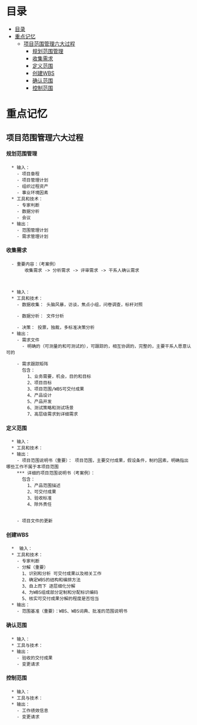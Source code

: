 # 目录
- [目录](#目录)
- [重点记忆](#重点记忆)
  - [项目范围管理六大过程](#项目范围管理六大过程)
      - [规划范围管理    ](#规划范围管理----)
      - [收集需求 ](#收集需求-)
      - [定义范围 ](#定义范围-)
      - [创建WBS](#创建wbs)
      - [确认范围](#确认范围)
      - [控制范围](#控制范围)


# 重点记忆
## 项目范围管理六大过程 
#### 规划范围管理    <a id='规划范围管理'></a>

      * 输入：
        - 项目章程
        - 项目管理计划
        - 组织过程资产
        - 事业环境因素
      * 工具和技术：
        - 专家判断
        - 数据分析
        - 会议
      * 输出：
        - 范围管理计划
        - 需求管理计划
#### 收集需求 <a id='sj'></a>
      - 重要内容：（考案例）
           收集需求 -> 分析需求 -> 评审需求 -> 干系人确认需求


      
      * 输入：
      * 工具和技术：
        - 数据收集： 头脑风暴，访谈，焦点小组，问卷调查，标杆对照

        - 数据分析： 文件分析

        - 决策： 投票，独裁，多标准决策分析
      * 输出：
        - 需求文件
          - 明确的（可测量的和可测试的），可跟踪的，相互协调的，完整的，主要干系人愿意认可的

        - 需求跟踪矩阵
          包含： 
            1、业务需要，机会，目的和目标
            2、项目目标
            3、项目范围/WBS可交付成果
            4、产品设计
            5、产品开发
            6、测试策略和测试场景
            7、高层级需求到详细需求
#### 定义范围 <a id='dy'></a>
      * 输入：
      * 工具和技术：
      * 输出：
        - 项目范围说明书（重要）： 项目范围，主要交付成果，假设条件，制约因素，明确指出哪些工作不属于本项目范围
        *** 详细的项目范围说明书（考案例）：
          包含：
            1、产品范围描述
            2、可交付成果
            3、验收标准
            4、除外责任


        - 项目文件的更新


#### 创建WBS
      *  输入：
      * 工具和技术：
        - 专家判断
        - 分解（重要）
          1、识别和分析 可交付成果以及相关工作
          2、确定WBS的结构和编排方法
          3、自上而下 逐层细化分解
          4、为WBS组成部分定制和分配标识编码
          5、核实可交付成果分解的程度是否恰当
      * 输出：
        - 范围基准（重要）：WBS、WBS词典、批准的范围说明书
#### 确认范围
      * 输入：
      * 工具与技术：
      * 输出：
        - 验收的交付成果 
        - 变更请求

#### 控制范围
      * 输入：
      * 工具与技术：
      * 输出：
        - 工作绩效信息
        - 变更请求